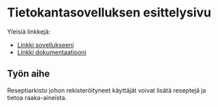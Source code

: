 # Tietokantasovelluksen esittelysivu

Yleisiä linkkejä:

* [Linkki sovellukseeni](http://juma.users.cs.helsinki.fi/tsoha/)
* [Linkki dokumentaatiooni](https://github.com/jmarkkula/Reseptiarkisto/blob/master/doc/dokumentaatio.pdf)

## Työn aihe

Reseptiarkisto johon rekisteröityneet käyttäjät voivat lisätä reseptejä ja tietoa raaka-aineista.

